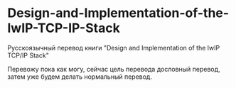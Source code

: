 # Design-and-Implementation-of-the-lwIP-TCP-IP-Stack
Русскоязычный перевод книги "Design and Implementation of the lwIP TCP/IP Stack"

Перевожу пока как могу, сейчас цель перевода дословный перевод, затем уже будем делать нормальный перевод.
